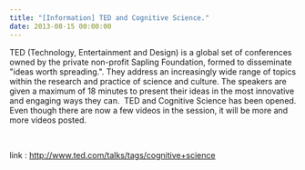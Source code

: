 ```yaml
---
title: "[Information] TED and Cognitive Science."
date: 2013-08-15 00:00:00
---
```


TED (Technology, Entertainment and Design) is a global set of conferences owned by the private non-profit Sapling Foundation, formed to disseminate "ideas worth spreading.". They address an increasingly wide range of topics within the research and practice of science and culture. The speakers are given a maximum of 18 minutes to present their ideas in the most innovative and engaging ways they can.  TED and Cognitive Science has been opened. Even though there are now a few videos in the session, it will be more and more videos posted.

 

link : <http://www.ted.com/talks/tags/cognitive+science>

